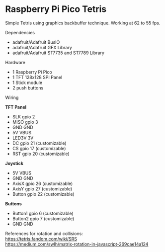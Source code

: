 # Raspberry Pi Pico Tetris

Simple Tetris using graphics backbuffer technique. Working at 62 to 55 fps.

Dependencies

- adafruit/Adafruit BusIO
- adafruit/Adafruit GFX Library
- adafruit/Adafruit ST7735 and ST7789 Library

Hardware

- 1 Raspberry Pi Pico
- 1 TFT 128x128 SPI Panel
- 1 Stick module
- 2 push buttons

Wiring

**TFT Panel**

- SLK gpio 2
- MISO gpio 3
- GND GND
- 5V VBUS
- LED3V 3V
- DC gpio 21 (customizable)
- CS gpio 17 (customizable)
- RST gpio 20 (customizable)

**Joystick**

- 5V VBUS
- GND GND
- AxisX gpio 26 (customizable)
- AxisY gpio 27 (customizable)
- Button gpio 22 (customizable)

**Buttons**

- Button1 gpio 6 (customizable)
- Button2 gpio 7 (customizable)
- GND GND

References for rotation and collisions: \
https://tetris.fandom.com/wiki/SRS \
https://medium.com/swlh/matrix-rotation-in-javascript-269cae14a124